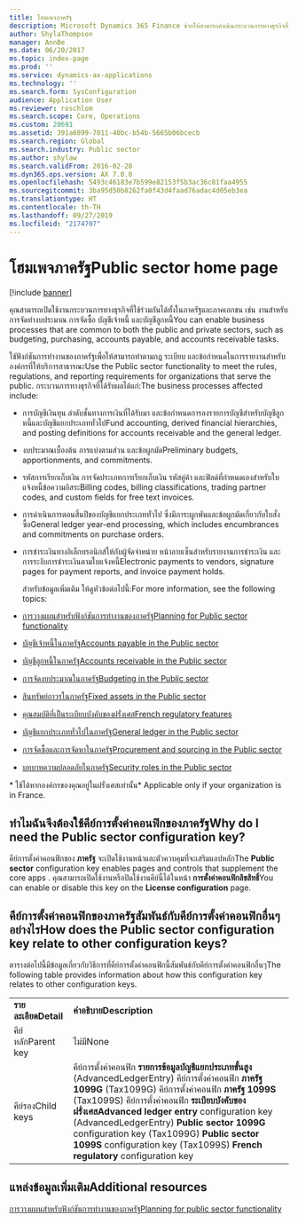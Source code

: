 ```yaml
---
title: โฮมเพจภาครัฐ
description: Microsoft Dynamics 365 Finance ช่วยให้สามารถดำเนินกระบวนการทางธุรกิจที่ใช้ร่วมกันได้ทั้งในภาครัฐและภาคเอกชน เช่น งานสำหรับการจัดทำงบประมาณ การจัดซื้อ บัญชีเจ้าหนี้ และบัญชีลูกหนี้
author: ShylaThompson
manager: AnnBe
ms.date: 06/20/2017
ms.topic: index-page
ms.prod: ''
ms.service: dynamics-ax-applications
ms.technology: ''
ms.search.form: SysConfiguration
audience: Application User
ms.reviewer: roschlom
ms.search.scope: Core, Operations
ms.custom: 20691
ms.assetid: 391a6899-7011-40bc-b54b-5665b06bcecb
ms.search.region: Global
ms.search.industry: Public sector
ms.author: shylaw
ms.search.validFrom: 2016-02-28
ms.dyn365.ops.version: AX 7.0.0
ms.openlocfilehash: 5493c46183e7b599e82153f5b3ac36c81faa4955
ms.sourcegitcommit: 3ba95d50b8262fa0f43d4faad76adac4d05eb3ea
ms.translationtype: HT
ms.contentlocale: th-TH
ms.lasthandoff: 09/27/2019
ms.locfileid: "2174707"
---
```

# <a name="public-sector-home-page"></a><span data-ttu-id="d1df2-103">โฮมเพจภาครัฐ</span><span class="sxs-lookup"><span data-stu-id="d1df2-103">Public sector home page</span></span>

[!include [banner](../includes/banner.md)]

<span data-ttu-id="d1df2-104">คุณสามารถเปิดใช้งานกระบวนการทางธุรกิจที่ใช้ร่วมกันได้ทั้งในภาครัฐและภาคเอกชน เช่น งานสำหรับการจัดทำงบประมาณ การจัดซื้อ บัญชีเจ้าหนี้ และบัญชีลูกหนี้</span><span class="sxs-lookup"><span data-stu-id="d1df2-104">You can enable business processes that are common to both the public and private sectors, such as budgeting, purchasing, accounts payable, and accounts receivable tasks.</span></span> 

<span data-ttu-id="d1df2-105">ใช้ฟังก์ชันการทำงานของภาครัฐเพื่อให้สามารถทำตามกฎ ระเบียบ และข้อกำหนดในการรายงานสำหรับองค์กรที่ให้บริการสาธารณะ</span><span class="sxs-lookup"><span data-stu-id="d1df2-105">Use the Public sector functionality to meet the rules, regulations, and reporting requirements for organizations that serve the public.</span></span> <span data-ttu-id="d1df2-106">กระบวนการทางธุรกิจที่ได้รับผลได้แก่:</span><span class="sxs-lookup"><span data-stu-id="d1df2-106">The business processes affected include:</span></span> 

- <span data-ttu-id="d1df2-107">การบัญชีเงินทุน ลำดับชั้นทางการเงินที่ได้รับมา และข้อกำหนดการลงรายการบัญชีสำหรับบัญชีลูกหนี้และบัญชีแยกประเภททั่วไป</span><span class="sxs-lookup"><span data-stu-id="d1df2-107">Fund accounting, derived financial hierarchies, and posting definitions for accounts receivable and the general ledger.</span></span>
- <span data-ttu-id="d1df2-108">งบประมาณเบื้องต้น การแบ่งตามส่วน และข้อผูกมัด</span><span class="sxs-lookup"><span data-stu-id="d1df2-108">Preliminary budgets, apportionments, and commitments.</span></span>
- <span data-ttu-id="d1df2-109">รหัสการเรียกเก็บเงิน การจัดประเภทการเรียกเก็บเงิน รหัสคู่ค้า และฟิลด์ที่กำหนดเองสำหรับใบแจ้งหนี้ข้อความอิสระ</span><span class="sxs-lookup"><span data-stu-id="d1df2-109">Billing codes, billing classifications, trading partner codes, and custom fields for free text invoices.</span></span>
- <span data-ttu-id="d1df2-110">การดำเนินการตอนสิ้นปีของบัญชีแยกประเภททั่วไป ซึ่งมีภาระผูกพันและข้อผูกมัดเกี่ยวกับใบสั่งซื้อ</span><span class="sxs-lookup"><span data-stu-id="d1df2-110">General ledger year-end processing, which includes encumbrances and commitments on purchase orders.</span></span>
- <span data-ttu-id="d1df2-111">การชำระเงินทางอิเล็กทรอนิกส์ให้กับผู้จัดจำหน่าย หน้าลายเซ็นสำหรับรายงานการชำระเงิน และการระงับการชำระเงินตามใบแจ้งหนี้</span><span class="sxs-lookup"><span data-stu-id="d1df2-111">Electronic payments to vendors, signature pages for payment reports, and invoice payment holds.</span></span>

  <span data-ttu-id="d1df2-112">สำหรับข้อมูลเพิ่มเติม ให้ดูหัวข้อต่อไปนี้:</span><span class="sxs-lookup"><span data-stu-id="d1df2-112">For more information, see the following topics:</span></span>

- [<span data-ttu-id="d1df2-113">การวางแผนสำหรับฟังก์ชันการทำงานของภาครัฐ</span><span class="sxs-lookup"><span data-stu-id="d1df2-113">Planning for Public sector functionality</span></span>](plan-public-sector-functionality.md)
- [<span data-ttu-id="d1df2-114">บัญชีเจ้าหนี้ในภาครัฐ</span><span class="sxs-lookup"><span data-stu-id="d1df2-114">Accounts payable in the Public sector</span></span>](accounts-payable-public-sector.md)
- [<span data-ttu-id="d1df2-115">บัญชีลูกหนี้ในภาครัฐ</span><span class="sxs-lookup"><span data-stu-id="d1df2-115">Accounts receivable in the Public sector</span></span>](accounts-receivable-public-sector.md)
- [<span data-ttu-id="d1df2-116">การจัดงบประมาณในภาครัฐ</span><span class="sxs-lookup"><span data-stu-id="d1df2-116">Budgeting in the Public sector</span></span>](budgeting-public-sector.md)
- [<span data-ttu-id="d1df2-117">สินทรัพย์ถาวรในภาครัฐ</span><span class="sxs-lookup"><span data-stu-id="d1df2-117">Fixed assets in the Public sector</span></span>](fixed-asset-public-sector.md)
- [<span data-ttu-id="d1df2-118">คุณสมบัติที่เป็นระเบียบบังคับของฝรั่งเศส</span><span class="sxs-lookup"><span data-stu-id="d1df2-118">French regulatory features</span></span>](../localizations/emea-fra-public-sector-accounting.md)
- [<span data-ttu-id="d1df2-119">บัญชีแยกประเภททั่วไปในภาครัฐ</span><span class="sxs-lookup"><span data-stu-id="d1df2-119">General ledger in the Public sector</span></span>](general-ledger-public-sector.md)
- [<span data-ttu-id="d1df2-120">การจัดซื้อและการจัดหาในภาครัฐ</span><span class="sxs-lookup"><span data-stu-id="d1df2-120">Procurement and sourcing in the Public sector</span></span>](procurement-sourcing-public-sector.md)
- [<span data-ttu-id="d1df2-121">บทบาทความปลอดภัยในภาครัฐ</span><span class="sxs-lookup"><span data-stu-id="d1df2-121">Security roles in the Public sector</span></span>](security-roles-public-sector.md)

<span data-ttu-id="d1df2-122">\* ใช้ได้หากองค์กรของคุณอยู่ในฝรั่งเศสเท่านั้น</span><span class="sxs-lookup"><span data-stu-id="d1df2-122">\* Applicable only if your organization is in France.</span></span>

## <a name="why-do-i-need-the-public-sector-configuration-key"></a><span data-ttu-id="d1df2-123">ทำไมฉันจึงต้องใช้คีย์การตั้งค่าคอนฟิกของภาครัฐ</span><span class="sxs-lookup"><span data-stu-id="d1df2-123">Why do I need the Public sector configuration key?</span></span>
<span data-ttu-id="d1df2-124">คีย์การตั้งค่าคอนฟิกของ **ภาครัฐ** จะเปิดใช้งานหน้าและตัวควบคุมที่จะเสริมแอปหลัก</span><span class="sxs-lookup"><span data-stu-id="d1df2-124">The **Public sector** configuration key enables pages and controls that supplement the core apps .</span></span> <span data-ttu-id="d1df2-125">คุณสามารถเปิดใช้งานหรือปิดใช้งานคีย์นี้ได้ในหน้า **การตั้งค่าคอนฟิกลิขสิทธิ์**</span><span class="sxs-lookup"><span data-stu-id="d1df2-125">You can enable or disable this key on the **License configuration** page.</span></span>

## <a name="how-does-the-public-sector-configuration-key-relate-to-other-configuration-keys"></a><span data-ttu-id="d1df2-126">คีย์การตั้งค่าคอนฟิกของภาครัฐสัมพันธ์กับคีย์การตั้งค่าคอนฟิกอื่นๆ อย่างไร</span><span class="sxs-lookup"><span data-stu-id="d1df2-126">How does the Public sector configuration key relate to other configuration keys?</span></span>
<span data-ttu-id="d1df2-127">ตารางต่อไปนี้มีข้อมูลเกี่ยวกับวิธีการที่คีย์การตั้งค่าคอนฟิกนี้สัมพันธ์กับคีย์การตั้งค่าคอนฟิกอื่นๆ</span><span class="sxs-lookup"><span data-stu-id="d1df2-127">The following table provides information about how this configuration key relates to other configuration keys.</span></span>

|            |                                                                                                                                                                                                                     |
|------------|---------------------------------------------------------------------------------------------------------------------------------------------------------------------------------------------------------------------|
| <span data-ttu-id="d1df2-128">**รายละเอียด**</span><span class="sxs-lookup"><span data-stu-id="d1df2-128">**Detail**</span></span> | <span data-ttu-id="d1df2-129">**คำอธิบาย**</span><span class="sxs-lookup"><span data-stu-id="d1df2-129">**Description**</span></span>                                                                                                                                                                                                     |
| <span data-ttu-id="d1df2-130">คีย์หลัก</span><span class="sxs-lookup"><span data-stu-id="d1df2-130">Parent key</span></span> | <span data-ttu-id="d1df2-131">ไม่มี</span><span class="sxs-lookup"><span data-stu-id="d1df2-131">None</span></span>                                                                                                                                                                                                                |
| <span data-ttu-id="d1df2-132">คีย์รอง</span><span class="sxs-lookup"><span data-stu-id="d1df2-132">Child keys</span></span> | <span data-ttu-id="d1df2-133">คีย์การตั้งค่าคอนฟิก **รายการข้อมูลบัญชีแยกประเภทขั้นสูง** (AdvancedLedgerEntry) คีย์การตั้งค่าคอนฟิก **ภาครัฐ 1099G** (Tax1099G) คีย์การตั้งค่าคอนฟิก **ภาครัฐ 1099S** (Tax1099S) คีย์การตั้งค่าคอนฟิก **ระเบียบบังคับของฝรั่งเศส**</span><span class="sxs-lookup"><span data-stu-id="d1df2-133">**Advanced ledger entry** configuration key (AdvancedLedgerEntry) **Public sector 1099G** configuration key (Tax1099G) **Public sector 1099S** configuration key (Tax1099S) **French regulatory** configuration key</span></span> |


<a name="additional-resources"></a><span data-ttu-id="d1df2-134">แหล่งข้อมูลเพิ่มเติม</span><span class="sxs-lookup"><span data-stu-id="d1df2-134">Additional resources</span></span>
--------

[<span data-ttu-id="d1df2-135">การวางแผนสำหรับฟังก์ชันการทำงานของภาครัฐ</span><span class="sxs-lookup"><span data-stu-id="d1df2-135">Planning for public sector functionality</span></span>](plan-public-sector-functionality.md)



